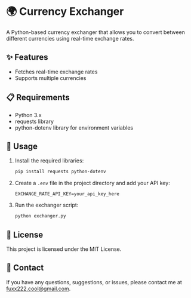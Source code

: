 
# 🌍 Currency Exchanger

A Python-based currency exchanger that allows you to convert between different currencies using real-time exchange rates.

## ✨ Features

- Fetches real-time exchange rates
- Supports multiple currencies

## 📋 Requirements

- Python 3.x
- requests library
- python-dotenv library for environment variables

## 🚀 Usage

1. Install the required libraries:

   ```bash
   pip install requests python-dotenv
   ```

2. Create a `.env` file in the project directory and add your API key:

   ```dotenv
   EXCHANGE_RATE_API_KEY=your_api_key_here
   ```

3. Run the exchanger script:

   ```bash
   python exchanger.py
   ```

## 📄 License

This project is licensed under the MIT License.

## 📧 Contact

If you have any questions, suggestions, or issues, please contact me at fuxx222.cool@gmail.com.